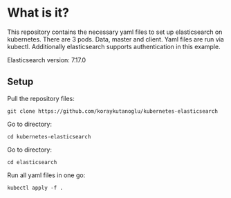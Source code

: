 # What is it?

This repository contains the necessary yaml files to set up elasticsearch on kubernetes. There are 3 pods. Data, master and client. Yaml files are run via kubectl. Additionally elasticsearch supports authentication in this example.

Elasticsearch version: 7.17.0

## Setup

Pull the repository files:

```
git clone https://github.com/koraykutanoglu/kubernetes-elasticsearch
```

Go to directory:

```
cd kubernetes-elasticsearch
```

Go to directory:

```
cd elasticsearch
```

Run all yaml files in one go:

```
kubectl apply -f .
```
